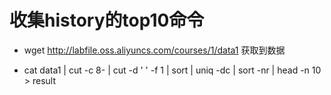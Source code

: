 # 收集history的top10命令

- wget http://labfile.oss.aliyuncs.com/courses/1/data1 获取到数据

- cat data1 | cut -c 8- | cut -d ' ' -f 1 | sort | uniq -dc | sort -nr | head -n 10 > result
